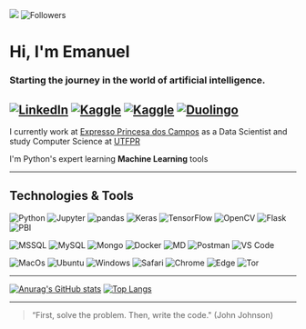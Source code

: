 ![](https://komarev.com/ghpvc/?username=almemanuel&style=social&color=000000) ![Followers](https://img.shields.io/github/followers/almemanuel?color=000000&label=Followers&logo=github&logoColor=black&style=social)
# Hi, I'm Emanuel
### Starting the journey in the world of artificial intelligence.
[![LinkedIn](https://img.shields.io/badge/LinkedIn-000000?style=for-the-badge&logo=linkedin&logoColor=white)](https://lindkedin.cm/in/almeida-emanuel)
[![Kaggle](https://img.shields.io/badge/kaggle-000000?style=for-the-badge&logo=kaggle&logoColor=white)](https://www.kaggle.com/almemanuel)
[![Kaggle](https://img.shields.io/badge/freecodecamp-000000?style=for-the-badge&logo=freecodecamp&logoColor=white&color=black)](https://www.freecodecamp.org/almemanuel)
[![Duolingo](https://img.shields.io/badge/Duolingo-000000?style=flat&logo=Duolingo&logoColor=white)](https://pt.duolingo.com/profile/em_alm)
---
I currently work at [Expresso Princesa dos Campos](https://www.princesadoscampos.com.br/) as a Data Scientist and study Computer Science at [UTFPR](https://utfpr.edu.br)

I'm Python's expert learning **Machine Learning** tools

---
## Technologies & Tools
![Python](https://img.shields.io/badge/Python-000000?style=for-the-badge&logo=python&logoColor=white)
![Jupyter](https://img.shields.io/badge/Jupyter-000000?style=for-the-badge&logo=jupyter&logoColor=white)
![pandas](https://img.shields.io/badge/pandas-000000?style=for-the-badge&logo=pandas&logoColor=white)
![Keras](https://img.shields.io/badge/Keras-000000?style=for-the-badge&logo=keras&logoColor=white)
![TensorFlow](https://img.shields.io/badge/TensorFlow-000000?style=for-the-badge&logo=tensorflow&logoColor=white)
![OpenCV](https://img.shields.io/badge/OpenCV-000000?style=for-the-badge&logo=OpenCV&logoColor=white)
![Flask](https://img.shields.io/badge/Flask-000000?style=for-the-badge&logo=flask&logoColor=white&color=black)
![PBI](https://img.shields.io/badge/PowerBI-000000?style=for-the-badge&logo=Power%20BI&logoColor=white)

![MSSQL](https://img.shields.io/badge/Microsoft%20SQL%20Server-000000?style=for-the-badge&logo=microsoft%20sql%20server&logoColor=white&color=black)
![MySQL](https://img.shields.io/badge/MySQL-000000?style=for-the-badge&logo=mysql&logoColor=white&color=black)
![Mongo](https://img.shields.io/badge/MongoDB-000000?style=for-the-badge&logo=mongodb&logoColor=white&color=black)
![Docker](https://img.shields.io/badge/Docker-000000?style=for-the-badge&logo=docker&logoColor=white&color=black)
![MD](https://img.shields.io/badge/Markdown-000000?style=for-the-badge&logo=markdown&logoColor=white)
![Postman](https://img.shields.io/badge/Postman-000000?style=for-the-badge&logo=Postman&logoColor=white)
![VS Code](https://img.shields.io/badge/VS_Code-000000?style=for-the-badge&logo=visual%20studio%20code&logoColor=white)

![MacOs](https://img.shields.io/badge/Catalina-000000?style=for-the-badge&logo=apple&logoColor=white)
![Ubuntu](https://img.shields.io/badge/Ubuntu-000000?style=for-the-badge&logo=ubuntu&logoColor=white)
![Windows](https://img.shields.io/badge/Windows-000000?style=for-the-badge&logo=windows&logoColor=white)
![Safari](https://img.shields.io/badge/Safari-000000?style=for-the-badgelog=safari&logoColor=white)
![Chrome](https://img.shields.io/badge/Chrome-000000?style=for-the-badge&logo=Google-chrome&logoColor=white)
![Edge](https://img.shields.io/badge/Edge-000000?style=for-the-badgego=Mosoft-edge&logoColor=white)
![Tor](https://img.shields.io/badge/Tor-000000?style=for-the-badge&logo=Tor-Brfor-the-badger&logoColor=white)

---
[![Anurag's GitHub stats](https://github-readme-stats.vercel.app/api?username=almemanuel&hide=stars&count_private=true&show_icons=true&theme=tokyonight&border_radius=4&custom_title=GitHub%20Stats&include_all_commits=true)](https://github.com/anuraghazra/github-readme-stats)
[![Top Langs](https://github-readme-stats.vercel.app/api/top-langs/?username=almemanuel&layout=compact&count_private=true&show_icons=true&theme=tokyonight&border_radius=4&include_all_commits=true&langs_count=10)](https://github.com/anuraghazra/github-readme-stats)

---
> “First, solve the problem. Then, write the code." (John Johnson)
